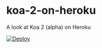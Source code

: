 # koa-2-on-heroku

A look at Koa 2 (alpha) on Heroku

[![Deploy](https://www.herokucdn.com/deploy/button.svg)](https://heroku.com/deploy)


